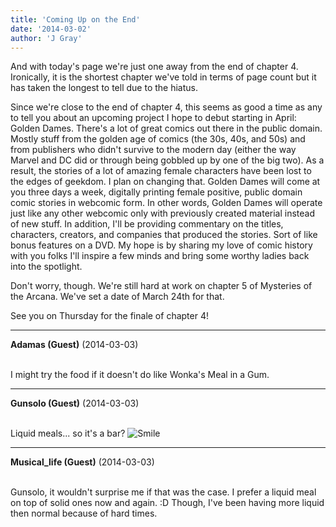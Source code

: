 ```yaml
---
title: 'Coming Up on the End'
date: '2014-03-02'
author: 'J Gray'
---
```


<p>And with today's page we're just one away from the end of chapter 4. Ironically, it is the shortest chapter we've told in terms of page count but it has taken the longest to tell due to the hiatus.</p><p>Since we're close to the end of chapter 4, this seems as good a time as any to tell you about an upcoming project I hope to debut starting in April: Golden Dames. There's a lot of great comics out there in the public domain. Mostly stuff from the golden age of comics (the 30s, 40s, and 50s) and from publishers who didn't survive to the modern day (either the way Marvel and DC did or through being gobbled up by one of the big two). As a result, the stories of a lot of amazing female characters have been lost to the edges of geekdom. I plan on changing that. Golden Dames will come at you three days a week, digitally printing female positive, public domain comic stories in webcomic form. In other words, Golden Dames will operate just like any other webcomic only with previously created material instead of new stuff. In addition, I'll be providing commentary on the titles, characters, creators, and companies that produced the stories. Sort of like bonus features on a DVD. My hope is by sharing my love of comic history with you folks I'll inspire a few minds and bring some worthy ladies back into the spotlight.</p><p>Don't worry, though. We're still hard at work on chapter 5 of Mysteries of the Arcana. We've set a date of March 24th for that. </p><p>See you on Thursday for the finale of chapter 4!</p>

---
**Adamas (Guest)** (2014-03-03)

<br> I might try the food if it doesn't do like Wonka's Meal in a Gum.<br>

---
**Gunsolo (Guest)** (2014-03-03)

<br> Liquid meals... so it's a bar? <img src="/smilies/smile.gif" alt="Smile" border="0">

---
**Musical_life (Guest)** (2014-03-03)

<br> Gunsolo, it wouldn't surprise me if that was the case. I prefer a liquid meal on top of solid ones now and again. :D Though, I've been having more liquid then normal because of hard times.

